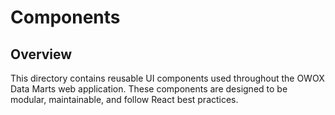 # Components

## Overview

This directory contains reusable UI components used throughout the OWOX Data Marts web application. These components are designed to be modular, maintainable, and follow React best practices.
